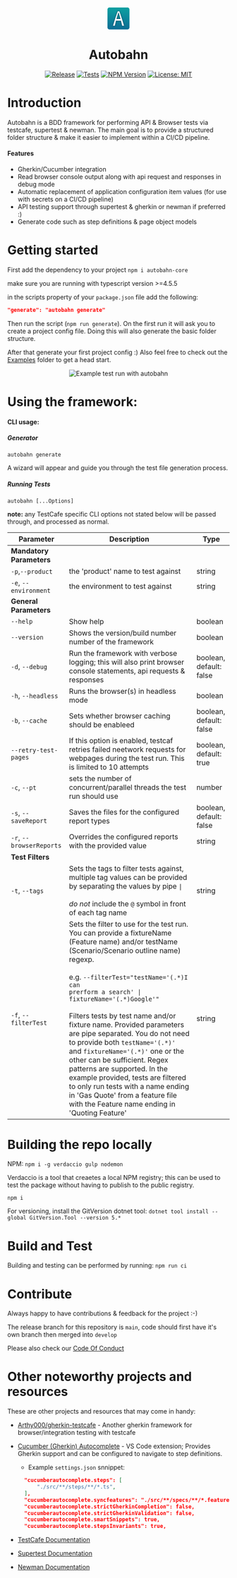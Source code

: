 <p align="center">
  <svg width="13.713mm" height="13.714mm" version="1.1" viewBox="0 0 13.713 13.714" xmlns="http://www.w3.org/2000/svg" xmlns:xlink="http://www.w3.org/1999/xlink">
  <defs>
    <linearGradient id="linearGradient45113" x1="7.9375" x2="7.9375" y1="3.4396" y2="22.225" gradientTransform="matrix(1.2707 0 0 1.2707 -2.3038 -2.9265)" gradientUnits="userSpaceOnUse">
    <stop stop-color="#0da3a2" offset="0"/>
    <stop stop-color="#0d468a" offset="1"/>
    </linearGradient>
    <filter id="filter46879" x="-.14158" y="-.10897" width="1.3019" height="1.2326" color-interpolation-filters="sRGB">
    <feFlood flood-color="rgb(0,0,0)" flood-opacity=".49804" result="flood"/>
    <feComposite in="flood" in2="SourceGraphic" operator="in" result="composite1"/>
    <feGaussianBlur in="composite1" result="blur" stdDeviation="0.3"/>
    <feOffset dx="0.1" dy="0.1" result="offset"/>
    <feComposite in="SourceGraphic" in2="offset" result="composite2"/>
    </filter>
  </defs>
  <g transform="translate(-.92583 -1.9842)">
    <path x="1.0583334" y="2.1166668" width="13.448482" height="13.448536" d="m2.3813 2.1167h10.803a1.3229 1.3229 45 0 1 1.3229 1.3229v10.803a1.3229 1.3229 135 0 1-1.3229 1.3229h-10.803a1.3229 1.3229 45 0 1-1.3229-1.3229v-10.803a1.3229 1.3229 135 0 1 1.3229-1.3229z" fill="url(#linearGradient45113)" fill-rule="evenodd" stroke="#fff" stroke-width=".265"/>
    <g transform="matrix(1.2651 0 0 1.2764 -2.3038 -2.9265)" fill="#fff" filter="url(#filter46879)" stroke="#0d468a" stroke-width=".05" aria-label="A">
    <path d="m9.703 12.658-0.56216-2.3859h-2.3178l-0.55486 2.3859h-0.92773c0.21408-0.7091 0.43363-1.4231 0.6563-2.1357 0.20637-0.66044 0.4088-1.2896 0.60716-1.8891 0.19035-0.55808 0.3735-1.0789 0.55013-1.5661 0.16584-0.46212 0.32821-0.87532 0.48814-1.2456h0.7449c0.15596 0.37027 0.3142 0.78348 0.47567 1.2456 0.17747 0.48716 0.35582 1.008 0.53514 1.5661 0.19874 0.5995 0.40156 1.2287 0.60834 1.8891 0.22311 0.7126 0.44311 1.4266 0.65763 2.1357zm-1.7104-6.2891c-0.11951 0.34055-0.25671 0.75665-0.41491 1.2603-0.16947 0.53955-0.34339 1.1371-0.52291 1.8015h1.8556c-0.17319-0.67894-0.34361-1.2821-0.51229-1.8203-0.15224-0.5083-0.28631-0.91756-0.40552-1.2415z"/>
    </g>
  </g>
  </svg>
</p>
<h1 align="center">Autobahn</h3> 

<p align="center">
<a href="https://github.com/thelazurite-cell/autobahn-core/actions/workflows/publish.yml"><img alt="Release" src="https://github.com/thelazurite-cell/autobahn-core/actions/workflows/publish.yml/badge.svg" data-canonical-src="https://github.com/thelazurite-cell/autobahn-core/actions/workflows/publish.yml/badge.svg" style="max-width:100%;"></a>
<a href="https://github.com/thelazurite-cell/autobahn-core/actions/workflows/test-report.yml"><img alt="Tests" src="https://github.com/thelazurite-cell/autobahn-core/actions/workflows/test-report.yml/badge.svg" data-canonical-src="https://github.com/thelazurite-cell/autobahn-core/actions/workflows/test-report.yml/badge.svg" style="max-width:100%;"></a>
<a href="https://www.npmjs.com/package/autobahn-core"><img alt="NPM Version" src="https://img.shields.io/npm/v/autobahn-core.svg" data-canonical-src="https://img.shields.io/npm/v/autobahn-core.svg" style="max-width:100%;"></a>
 <a href="https://opensource.org/licenses/MIT"><img alt="License: MIT" src="https://img.shields.io/badge/License-MIT-yellow.svg"></a>
</p>

# Introduction

Autobahn is a BDD framework for performing API & Browser tests via testcafe, supertest & newman.
The main goal is to provide a structured folder structure & make it easier to implement within a CI/CD pipeline.

#### Features

- Gherkin/Cucumber integration
- Read browser console output along with api request and responses in debug mode
- Automatic replacement of application configuration item values (for use with secrets on a CI/CD pipeline)
- API testing support through supertest & gherkin or newman if preferred :)
- Generate code such as step definitions & page object models

# Getting started

First add the dependency to your project
`npm i autobahn-core`

make sure you are running with typescript version >=4.5.5

in the scripts property of your `package.json` file add the following:

```json
"generate": "autobahn generate"
```

Then run the script (`npm run generate`). On the first run it will ask you to create a project config file. Doing this will also generate the basic folder structure.

After that generate your first project config :) Also feel free to check out the [Examples](https://github.com/thelazurite-cell/autobahn-core/tree/main/examples) folder to get a head start.

<p align="center">
  <img src="https://raw.github.com/thelazurite-cell/autobahn-core/master/media/example_run.png" alt="Example test run with autobahn" />
</p>

# Using the framework:

#### CLI usage:

##### Generator

`autobahn generate`

A wizard will appear and guide you through the test file generation process.

##### Running Tests

`autobahn [...Options]`

**note:** any TestCafe specific CLI options not stated below will be passed through, and processed as normal.

| Parameter                | Description                                                                                                                                                                                                                                                                                                                                                                                                                                                                                                                                                                                                                                                                         | Type                    |
| ------------------------ | ----------------------------------------------------------------------------------------------------------------------------------------------------------------------------------------------------------------------------------------------------------------------------------------------------------------------------------------------------------------------------------------------------------------------------------------------------------------------------------------------------------------------------------------------------------------------------------------------------------------------------------------------------------------------------------- | ----------------------- |
| **Mandatory Parameters** |
| `-p`,`--product`         | the 'product' name to test against                                                                                                                                                                                                                                                                                                                                                                                                                                                                                                                                                                                                                                                  | string                  |
| `-e`, `--environment`    | the environment to test against                                                                                                                                                                                                                                                                                                                                                                                                                                                                                                                                                                                                                                                     | string                  |
| **General Parameters**   |
| `--help`                 | Show help                                                                                                                                                                                                                                                                                                                                                                                                                                                                                                                                                                                                                                                                           | boolean                 |
| `--version`              | Shows the version/build number number of the framework                                                                                                                                                                                                                                                                                                                                                                                                                                                                                                                                                                                                                              | boolean                 |
| `-d`, `--debug`          | Run the framework with verbose logging; this will also print browser console statements, api requests & responses                                                                                                                                                                                                                                                                                                                                                                                                                                                                                                                                                                   | boolean, default: false |
| `-h`, `--headless`       | Runs the browser(s) in headless mode                                                                                                                                                                                                                                                                                                                                                                                                                                                                                                                                                                                                                                                | boolean                 |
| `-b`, `--cache`          | Sets whether browser caching should be enableed                                                                                                                                                                                                                                                                                                                                                                                                                                                                                                                                                                                                                                     | boolean, default: false |
| `--retry-test-pages`     | If this option is enabled, testcaf retries failed neetwork requests for webpages during the test run. This is limited to 10 attempts                                                                                                                                                                                                                                                                                                                                                                                                                                                                                                                                                | boolean, default: true  |
| `-c`, `--pt`             | sets the number of concurrent/parallel threads the test run should use                                                                                                                                                                                                                                                                                                                                                                                                                                                                                                                                                                                                              | number                  |
| `-s`, `--saveReport`     | Saves the files for the configured report types                                                                                                                                                                                                                                                                                                                                                                                                                                                                                                                                                                                                                                     | boolean, default: false |
| `-r`, `--browserReports` | Overrides the configured reports with the provided value                                                                                                                                                                                                                                                                                                                                                                                                                                                                                                                                                                                                                            | string                  |
| **Test Filters**         |
| `-t`, `--tags`           | Sets the tags to filter tests against, multiple tag values can be provided by separating the values by pipe <code>&#124;</code><br><br> _do not_ include the `@` symbol in front of each tag name                                                                                                                                                                                                                                                                                                                                                                                                                                                                                   | string                  |
| `-f`, `--filterTest`     | Sets the filter to use for the test run. You can provide a fixtureName (Feature name) and/or testName (Scenario/Scenario outline name) regexp.<br><br> e.g. <code>--filterTest="testName='(.\*)I can prerform a search' &#124; fixtureName='(.\*)Google'"</code><br><br> Filters tests by test name and/or fixture name. Provided parameters are pipe separated. You do not need to provide both `testName='(.*)'` and `fixtureName='(.*)'` one or the other can be sufficient. Regex patterns are supported. In the example provided, tests are filtered to only run tests with a name ending in 'Gas Quote' from a feature file with the Feature name ending in 'Quoting Feature' | string                  |

# Building the repo locally

NPM:
`npm i -g verdaccio gulp nodemon`

Verdaccio is a tool that creaetes a local NPM registry; this can be used to test the package without having to publish to the public registry.

`npm i`

For versioning, install the GitVersion dotnet tool:
`dotnet tool install --global GitVersion.Tool --version 5.*`

# Build and Test

Building and testing can be performed by running: `npm run ci`

# Contribute

Always happy to have contributions & feedback for the project :-)

The release branch for this repository is `main`, code should first have it's own branch then merged into `develop`

Please also check our [Code Of Conduct](https://github.com/thelazurite-cell/autobahn-core/blob/main/code_of_conduct.md)

# Other noteworthy projects and resources

These are other projects and resources that may come in handy:

- [Arthy000/gherkin-testcafe](https://github.com/Arthy000/gherkin-testcafe) - Another gherkin framework for browser/integration testing with testcafe

- [Cucumber (Gherkin) Autocomplete](vscode:extension/alexkrechik.cucumberautocomplete) - VS Code extension; Provides Gherkin support and can be configured to navigate to step definitions.

  - Example `settings.json` snnippet:

  ```json
    "cucumberautocomplete.steps": [
        "./src/**/steps/**/*.ts",
    ],
    "cucumberautocomplete.syncfeatures": "./src/**/specs/**/*.feature",
    "cucumberautocomplete.strictGherkinCompletion": false,
    "cucumberautocomplete.strictGherkinValidation": false,
    "cucumberautocomplete.smartSnippets": true,
    "cucumberautocomplete.stepsInvariants": true,
  ```

- [TestCafe Documentation](https://testcafe.io/documentation/402632/reference)
- [Supertest Documentation](https://www.npmjs.com/package/supertest)
- [Newman Documentation](https://www.npmjs.com/package/newman)
